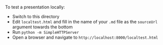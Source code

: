 To test a presentation locally:

* Switch to this directory
* Edit `localtest.html` and fill in the name of your `.md` file as the `sourceUrl` argument towards the bottom
* Run `python -m SimpleHTTPServer`
* Open a browser and navigate to `http://localhost:8000/localtest.html`
